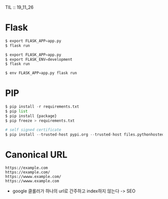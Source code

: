 TIL :: 19_11_26

# Flask
```python
$ export FLASK_APP=app.py
$ flask run

$ export FLASK_APP=app.py
$ export FLASK_ENV=development
$ flask run

$ env FLASK_APP=app.py flask run
```

# PIP
```python
$ pip install -r requirements.txt
$ pip list
$ pip install {package}
$ pip freeze > requirements.txt

# self signed certificate
$ pip install --trusted-host pypi.org --trusted-host files.pythonhosted.org {package}
```

# Canonical URL
```
https://example.com
https://example.com/
https://wwww.example.com/
https://wwww.example.com
```
- google 클롤러가 하나의 url로 간주하고 index하지 않는다 -> SEO
